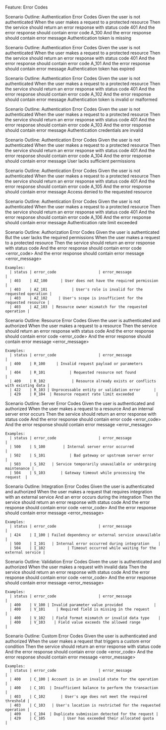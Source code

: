 Feature: Error Codes

Scenario Outline: Authentication Error Codes
Given the user is not authenticated
When the user makes a request to a protected resource
Then the service should return an error response with status code 401
And the error response should contain error code A_100
And the error response should contain error message Authentication token is missing

Scenario Outline: Authentication Error Codes
Given the user is not authenticated
When the user makes a request to a protected resource
Then the service should return an error response with status code 401
And the error response should contain error code A_101
And the error response should contain error message Authentication token has expired

Scenario Outline: Authentication Error Codes
Given the user is not authenticated
When the user makes a request to a protected resource
Then the service should return an error response with status code 401
And the error response should contain error code A_102
And the error response should contain error message Authentication token is invalid or malformed

Scenario Outline: Authentication Error Codes
Given the user is not authenticated
When the user makes a request to a protected resource
Then the service should return an error response with status code 401
And the error response should contain error code A_103
And the error response should contain error message Authentication credentials are invalid

Scenario Outline: Authentication Error Codes
Given the user is not authenticated
When the user makes a request to a protected resource
Then the service should return an error response with status code 401
And the error response should contain error code A_104
And the error response should contain error message User lacks sufficient permissions

Scenario Outline: Authentication Error Codes
Given the user is not authenticated
When the user makes a request to a protected resource
Then the service should return an error response with status code 401
And the error response should contain error code A_105
And the error response should contain error message Access denied to the requested resource

Scenario Outline: Authentication Error Codes
Given the user is not authenticated
When the user makes a request to a protected resource
Then the service should return an error response with status code 401
And the error response should contain error code A_106
And the error response should contain error message Authentication rate limit exceeded

Scenario Outline: Authorization Error Codes
Given the user is authenticated
But the user lacks the required permissions
When the user makes a request to a protected resource
Then the service should return an error response with status code <status>
And the error response should contain error code <error_code>
And the error response should contain error message <error_message>

    Examples:
      | status | error_code                   | error_message                           |
      | 403    | AZ_100      | User does not have the required permission |
      | 403    | AZ_101           | User's role is invalid for the requested operation |
      | 403    | AZ_102     | User's scope is insufficient for the requested resource |
      | 403    | AZ_103  | Resource owner mismatch for the requested operation |

Scenario Outline: Resource Error Codes
Given the user is authenticated and authorized
When the user makes a request to a resource
Then the service should return an error response with status code <status>
And the error response should contain error code <error_code>
And the error response should contain error message <error_message>

    Examples:
      | status | error_code                   | error_message                                 |
      | 400    | R_100     | Invalid request payload or parameters         |
      | 404    | R_101           | Requested resource not found                  |
      | 409    | R_102            | Resource already exists or conflicts with existing data |
      | 422    | R_103 | Unprocessable entity or validation error      |
      | 429    | R_104  | Resource request rate limit exceeded          |

Scenario Outline: Server Error Codes
Given the user is authenticated and authorized
When the user makes a request to a resource
And an internal server error occurs
Then the service should return an error response with status code <status>
And the error response should contain error code <error_code>
And the error response should contain error message <error_message>

    Examples:
      | status | error_code                   | error_message                                 |
      | 500    | S_100        | Internal server error occurred                |
      | 502    | S_101           | Bad gateway or upstream server error          |
      | 503    | S_102   | Service temporarily unavailable or undergoing maintenance |
      | 504    | S_103       | Gateway timeout while processing the request  |

Scenario Outline: Integration Error Codes
Given the user is authenticated and authorized
When the user makes a request that requires integration with an external service
And an error occurs during the integration
Then the service should return an error response with status code <status>
And the error response should contain error code <error_code>
And the error response should contain error message <error_message>

    Examples:
      | status | error_code                   | error_message                                 |
      | 424    | I_100 | Failed dependency or external service unavailable |
      | 500    | I_101   | Internal error occurred during integration    |
      | 504    | I_102          | Timeout occurred while waiting for the external service |

Scenario Outline: Validation Error Codes
Given the user is authenticated and authorized
When the user makes a request with invalid data
Then the service should return an error response with status code <status>
And the error response should contain error code <error_code>
And the error response should contain error message <error_message>

    Examples:
      | status | error_code                   | error_message                                 |
      | 400    | V_100 | Invalid parameter value provided              |
      | 400    | V_101     | Required field is missing in the request      |
      | 400    | V_102   | Field format mismatch or invalid data type    |
      | 400    | V_103    | Field value exceeds the allowed range         |

Scenario Outline: Custom Error Codes
Given the user is authenticated and authorized
When the user makes a request that triggers a custom error condition
Then the service should return an error response with status code <status>
And the error response should contain error code <error_code>
And the error response should contain error message <error_message>

    Examples:
      | status | error_code                   | error_message                                 |
      | 400    | C_100 | Account is in an invalid state for the operation |
      | 400    | C_101  | Insufficient balance to perform the transaction |
      | 403    | C_102       | User's age does not meet the required threshold |
      | 403    | C_103   | User's location is restricted for the requested operation |
      | 409    | C_104  | Duplicate submission detected for the request |
      | 429    | C_105        | User has exceeded their allocated quota       |